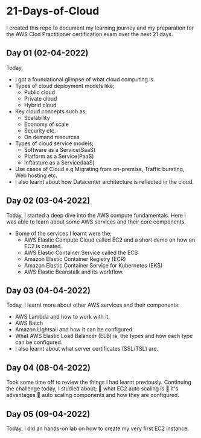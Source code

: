 # 21-Days-of-Cloud
I created this repo to document my learning journey and my preparation for the AWS Clod Practitioner certification exam over the next 21 days.

## Day 01 (02-04-2022)
Today, 
- I got a foundational glimpse of what cloud computing is.
- Types of cloud deployment models like;
  - Public cloud
  - Private cloud
  - Hybrid cloud
- Key cloud concepts such as;
  - Scalability
  - Economy of scale
  - Security etc.
  - On demand resources
- Types of cloud service models;
  - Software as a Service(SaaS)
  - Platform as a Service(PaaS)
  - Inftasture as a Service(IaaS)
- Use cases of Cloud e.g Migrating from on-premise, Traffic bursting, Web hosting etc.
- I also learnt about how Datacenter architecture is reflected in the cloud.

## Day 02 (03-04-2022)
Today, I started a deep dive into the AWS compute fundamentals. Here I was able to learn about some AWS services and their core components. 
- Some of the services I learnt were the;
  - AWS Elastic Compute Cloud called EC2 and a short demo on how an EC2 is created.
  - AWS Elastic Container Service called the ECS
  - Amazon Elastic Container Registry (ECR) 
  - Amazon Elastic Container Service for Kubernetes (EKS)
  - AWS Elastic Beanstalk and its workflow.

## Day 03 (04-04-2022)
Today, I learnt more about other AWS services and their components:
  - AWS Lambda and how to work with it.
  - AWS Batch
  - Amazon Lightsail and how it can be configured.
  - What AWS Elastic Load Balancer (ELB) is, the types and how each type can be configured.
  - I also learnt about what server certificates (SSL/TSL) are.

## Day 04 (08-04-2022)
Took some time off to review the things I had learnt previously.
Continuing the challenge today, I studied about;
💢 what EC2 auto scaling is
💢 it's advantages
💢 auto scaling components and how they are configured.

## Day 05 (09-04-2022)
Today, I did an hands-on lab on how to create my very first EC2 instance.
